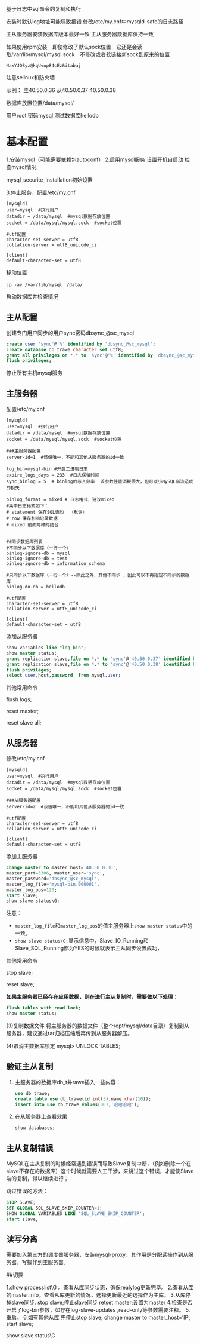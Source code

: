 基于日志中sql命令的复制和执行

安装时默认log地址可能导致报错 修改/etc/my.cnf中mysqld-safe的日志路径

主从服务器安装数据库版本最好一致
主从服务器数据库保持一致

如果使用rpm安装　即使修改了默认sock位置　它还是会读取/var/lib/mysql/mysql.sock　不修改或者软链接新sock到原来的位置



```
NaxYJOByz@kqUvop84cEz&itabaj
```

注意selinux和防火墙

示例：
主40.50.0.36 从40.50.0.37 40.50.0.38

数据库放置位置/data/mysql/

用户root 密码mysql 测试数据库hellodb

# 基本配置



1.安装mysql（可能需要依赖包autoconf）
2.启用mysql服务 设置开机自启动 检查mysql情况

mysql_securite_installation初始设置

3.停止服务，配置/etc/my.cnf

```shell
[mysqld]
user=mysql  #执行用户
datadir = /data/mysql  #mysql数据存放位置
socket = /data/mysql/mysql.sock  #socket位置

#utf配置
character-set-server = utf8
collation-server = utf8_unicode_ci

[client]
default-character-set = utf8
```

移动位置

```shell
cp -av /var/lib/mysql　/data/
```

启动数据库并检查情况

## 主从配置

创建专门用户同步的用户sync密码dbsync_@sc_mysql

```sql
create user 'sync'@'%' identified by 'dbsync_@sc_mysql';
create database db_trawe character set utf8;
grant all privileges on *.* to 'sync'@'%' identified by 'dbsync_@sc_mysql';
flush privileges;
```





停止所有主机mysql服务

## 主服务器

配置/etc/my.cnf

```shell
[mysqld]
user=mysql  #执行用户
datadir = /data/mysql  #mysql数据存放位置
socket = /data/mysql/mysql.sock  #socket位置

###主服务器配置
server-id=1  #该值唯一，不能和其他从服务器的id一致

log_bin=mysql-bin #开启二进制日志
expire_logs_days = 233  #日志保留时间
sync_binlog = 5  # binlog的写入频率  该参数性能消耗很大，但可减小MySQL崩溃造成的损失

binlog_format = mixed # 日志格式，建议mixed
#集中日志格式如下：
# statement 保存SQL语句  （默认）
# row 保存影响记录数据
# mixed 前面两种的结合


##同步数据库列表
#不同步以下数据库（一行一个）
binlog-ignore-db = mysql  
binlog-ignore-db = test  
binlog-ignore-db = information_schema  

#只同步以下数据库（一行一个）--除此之外，其他不同步 ，因此可以不再指定不同步的数据库
binlog-do-db = hellodb

#utf配置
character-set-server = utf8
collation-server = utf8_unicode_ci

[client]
default-character-set = utf8
```

添加从服务器

```sql
show variables like "log_bin";
show master status;
grant replication slave,file on *.* to 'sync'@'40.50.0.37' identified by 'dbsync_@sc_mysql';
grant replication slave,file on *.* to 'sync'@'40.50.0.38' identified by 'dbsync_@sc_mysql';
flush privileges;
select user,host,password  from mysql.user;
```

其他常用命令

flush logs; 

reset master;

reset slave all;

## 从服务器

修改/etc/my.cnf

```shell
[mysqld]
user=mysql  #执行用户
datadir = /data/mysql  #mysql数据存放位置
socket = /data/mysql/mysql.sock  #socket位置

###从服务器配置
server-id=2  #该值唯一，不能和其他从服务器的id一致

#utf配置
character-set-server = utf8
collation-server = utf8_unicode_ci

[client]
default-character-set = utf8
```

添加主服务器

```sql
change master to master_host='40.50.0.36', 
master_port=3306, master_user='sync', 
master_password='dbsync_@sc_mysql',
master_log_file='mysql-bin.000001', 
master_log_pos=120; 
start slave;
show slave status\G;
```

注意：

- `master_log_file`和`master_log_pos`的值主服务器上`show master status`中的一致。
- `show slave status\G;`显示信息中，Slave_IO_Running和Slave_SQL_Running都为YES的时候就表示主从同步设置成功，

其他常用命令

stop slave;

reset slave;



**如果主服务器已经存在应用数据，则在进行主从复制时，需要做以下处理：**

```sql
flush tables with read lock;
show master status;

```

(3)复制数据文件
 将主服务器的数据文件（整个/opt/mysql/data目录）复制到从服务器，建议通过tar归档压缩后再传到从服务器解压。

(4)取消主数据库锁定
 mysql> UNLOCK TABLES;



## 验证主从复制

1. 主服务器的数据库db_t并rawe插入一些内容：

   ```sql
   use db_trawe;
   create table use db_trawe(id int(3),name char(10));
   insert into use db_trawe values(001,'哈哈哈哈');
   ```

2. 在从服务器上查看效果

   ```sql
   show databases;
   ```

## 主从复制错误

MySQL在主从复制的时候经常遇到错误而导致Slave复制中断，（例如删除一个在slave不存在的数据库）这个时候就需要人工干涉，来跳过这个错误，才能使Slave端的复制，得以继续进行；



跳过错误的方法：

```sql
STOP SLAVE;
SET GLOBAL SQL_SLAVE_SKIP_COUNTER=1;
SHOW GLOBAL VARIABLES LIKE 'SQL_SLAVE_SKIP_COUNTER'; 
start slave;
```

## 读写分离

需要加入第三方的调度器服务器，安装mysql-proxy，其作用是分配读操作到从服务器，写操作到主服务器。

##切换

1.show processlist\G 。查看从库同步状态，确保realylog更新完毕。 
2.查看从库的master.info。查看从库更新的情况，选择更新最近的选择作为主库。 
3.从库停掉slave同步. 
stop slave;停止slave同步 
retset master;设置为master 
4.检查是否开启了log-bin参数，如存在log-slave-updates ,read-only等参数需要注释。 
5.重启。 
6.如有其他从库 
先停止stop slave; 
change master to master_host=’IP’; 
start slave; 

show slave status\G